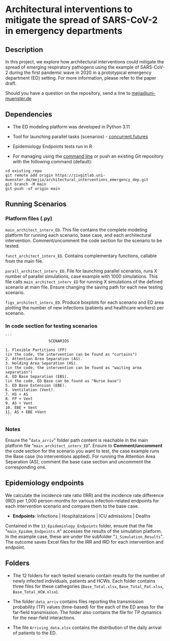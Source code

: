 # Architectural interventions to mitigate the spread of SARS-CoV-2 in emergency departments


## Description

In this project, we explore how architectural interventions could mitigate the spread of emerging respiratory pathogens using the example of SARS-CoV-2 during the first pandemic wave in 2020 in a prototypical emergency department (ED) setting. For more information, please refer to the paper draft.

Should you have a question on the repository, send a line to mejia@uni-muenster.de

## Dependencies

- The ED modeling platform was developed in Python 3.11
- Tool for launching parallel tasks (scenarios) - [concurrent.futures](https://docs.python.org/3/library/concurrent.futures.html#)
- Epidemiology Endpoints tests run in R

- For managing using the [command line](https://docs.gitlab.com/ee/gitlab-basics/add-file.html#add-a-file-using-the-command-line) or push an existing Git repository with the following command (default):

```
cd existing_repo
git remote add origin https://zivgitlab.uni-muenster.de/mejia/architectural_interventions_emergency_dep.git
git branch -M main
git push -uf origin main
```

## Running Scenarios
### Platform files (.py)
```main_architect_interv_ED```. This file contains the complete modeling platform for running each scenario, base case, and each architectural intervention. Comment/uncomment the code section for the scenario to be tested.

```funct_architect_interv_ED```. Contains complementary functions, callable from the main file.

```parall_architect_interv_ED```. File for launching parallel scenarios, runs X number of parallel simulations, case example with 1000 simulations. This file calls ```main_architect_interv_ED``` for running X simulations of the defined scenario at main file. Ensure changing the saving path for each new testing scenario.

```figs_architect_interv_ED```. Produce boxplots for each scenario and ED area plotting the number of new infections (patients and healthcare workers) per scenario.

### In code section for testing scenarios 

    ```
                       SCENARIOS
             
    1. Flexible Partitions (FP) 
    (in the code, the intervention can be found as "curtains")
    2. Attention Area Separation (AS).
    3. Holding Area Separation (HS).
    (in the code, the intervention can be found as "waiting area separation")
    4. ED Base Separation (EBS).
    (in the code, ED Base can be found as "Nurse base")
    5. ED Base Extension (EBE).
    6. Ventilation (Vent).
    7. HS + AS
    8. FP + Vent
    9. AS + Vent
    10. EBE + Vent
    11. AS + EBE +Vent
    ```
### Notes
Ensure the "```data_arriv```" folder path content is reachable in the main platform file "```main_architect_interv_ED```".
Ensure to **Comment/uncomment** the code section for the scenario you want to test, the case example runs the Base case (no interventions applied). 
For running the Attention Area Separation (AS), comment the base case section and uncomment the corresponding one.


## Epidemiology endpoints

We calculate the incidence rate ratio (IRR) and the incidence rate difference (IRD) per 1,000 person-months for various infection-related endpoints for each intervention scenario and compare them to the base case.
- **Endpoints**: Infections | Hospitalizations | ICU admissions | Deaths

Contained in the ```13_Epidemiology_Endpoints``` folder, ensure that the file "```main_Epidem_Endpoints.R```" accesses the results of the simulation platform. In the example case, these are under the subfolder "```1_Simulation_Results```".
The outcome saves Excel files for the IRR and IRD for each intervention and endpoint.

## Folders
- The 12 folders for each tested scenario contain results for the number of newly infected individuals, patients and HCWs.
Each folder contains three files for these cathegories (```Base_Total.xlsx```, ```Base_Total_Pat.xlsx```, ```Base_Total_HCW.xlsx```).

- The folder ```data_arriv``` contains files reporting the transmission probability (TP) values (time-based) for the each of the ED areas for the far-field transmission. The folder also contains the file for TP dynamics for the near-field interactions.

- The file ```Arriving_data.xlsx```	contains the distribution of the daily arrival of patients to the ED.


